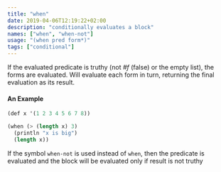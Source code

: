 ```yaml
---
title: "when"
date: 2019-04-06T12:19:22+02:00
description: "conditionally evaluates a block"
names: ["when", "when-not"]
usage: "(when pred form*)"
tags: ["conditional"]
---
```

If the evaluated predicate is truthy (not _#f_ (false) or the empty list), the forms are evaluated. Will evaluate each form in turn, returning the final evaluation as its result.

#### An Example

~~~scheme
(def x '(1 2 3 4 5 6 7 8))

(when (> (length x) 3)
  (println "x is big")
  (length x))
~~~

If the symbol `when-not` is used instead of `when`, then the predicate is evaluated and the block will be evaluated only if result is not truthy
